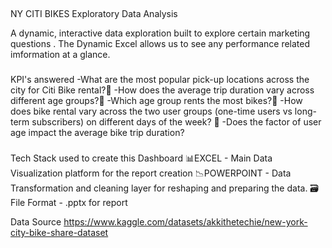 ## 
NY CITI BIKES Exploratory Data Analysis

A dynamic, interactive data exploration built to explore certain marketing questions .
The Dynamic Excel allows us to see any performance related imformation at a glance.

###
KPI's answered 
-What are the most popular pick-up locations across the city for Citi Bike rental?
-How does the average trip duration vary across different age groups?
-Which age group rents the most bikes?
-How does bike rental vary across the two user groups (one-time users vs long-term subscribers) on different days of the week? 
-Does the factor of user age impact the average bike trip duration?


### 
Tech Stack used to create this Dashboard
📊EXCEL - Main Data Visualization platform for the report creation
📉POWERPOINT - Data Transformation and cleaning layer for reshaping and preparing the data.
🗃️File Format - .pptx for report

Data Source
https://www.kaggle.com/datasets/akkithetechie/new-york-city-bike-share-dataset
